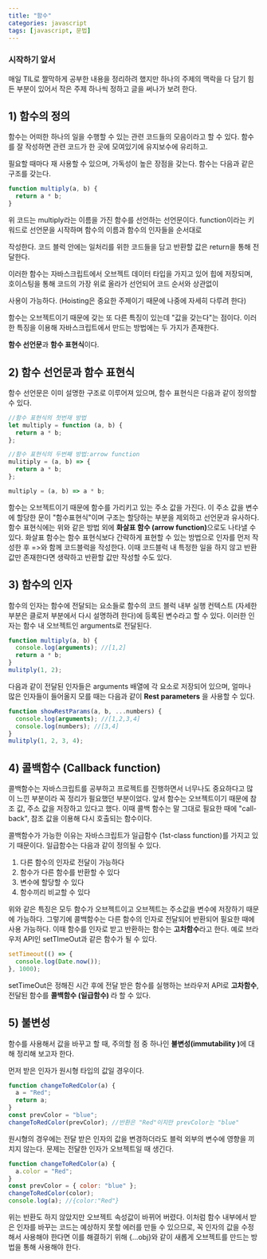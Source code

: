 ```yaml
---
title: "함수"
categories: javascript
tags: [javascript, 문법]
---
```


### 시작하기 앞서

매일 TIL로 짤막하게 공부한 내용을 정리하려 했지만 하나의 주제의 맥락을 다 담기 힘든 부분이 있어서 작은 주제 하나씩 정하고 글을 써나가 보려 한다.

## 1) 함수의 정의

함수는 어떠한 하나의 일을 수행할 수 있는 관련 코드들의 모음이라고 할 수 있다. 함수를 잘 작성하면 관련 코드가 한 곳에 모여있기에 유지보수에 유리하고.

필요할 때마다 재 사용할 수 있으며, 가독성이 높은 장점을 갖는다. 함수는 다음과 같은 구조를 갖는다.

```javascript
function multiply(a, b) {
  return a * b;
}
```

위 코드는 multiply라는 이름을 가진 함수를 선언하는 선언문이다. function이라는 키워드로 선언문을 시작하며 함수의 이름과 함수의 인자들을 순서대로

작성한다. 코드 블럭 안에는 일처리를 위한 코드들을 담고 반환할 값은 return을 통해 전달한다.

이러한 함수는 자바스크립트에서 오브젝트 데이터 타입을 가지고 있어 힙에 저장되며, 호이스팅을 통해 코드의 가장 위로 올라가 선언되어 코드 순서와 상관없이

사용이 가능하다. (Hoisting은 중요한 주제이기 때문에 나중에 자세히 다루려 한다)

함수는 오브젝트이기 때문에 갖는 또 다른 특징이 있는데 "값을 갖는다"는 점이다. 이러한 특징을 이용해 자바스크립트에서 만드는 방법에는 두 가지가 존재한다.

<b>함수 선언문</b>과 <b>함수 표현식</b>이다.

## 2) 함수 선언문과 함수 표현식

함수 선언문은 이미 설명한 구조로 이루어져 있으며, 함수 표현식은 다음과 같이 정의할 수 있다.

```javascript
//함수 표현식의 첫번재 방법
let multiply = function (a, b) {
  return a * b;
};

//함수 표현식의 두번째 방법:arrow function
mulitiply = (a, b) => {
  return a * b;
};

multiply = (a, b) => a * b;
```

함수는 오브젝트이기 때문에 함수를 가리키고 있는 주소 값을 가진다. 이 주소 값을 변수에 할당한 문이 "함수표현식"이며 구조는 할당하는 부분을 제외하고 선언문과 유사하다. 함수 표현식에는 위와 같은 방법 외에 <b>화살표 함수 (arrow function)</b>으로도 나타낼 수 있다. 화살표 함수는 함수 표현식보다 간략하게 표현할 수 있는 방법으로 인자를 먼저 작성한 후 =>와 함께 코드블럭을 작성한다. 이때 코드블럭 내 특정한 일을 하지 않고 반환 값만 존재한다면 생략하고 반환할 값만 작성할 수도 있다.

## 3) 함수의 인자

함수의 인자는 함수에 전달되는 요소들로 함수의 코드 블럭 내부 실행 컨텍스트 (자세한 부분은 클로저 부분에서 다시 설명하려 한다)에 등록된 변수라고 할 수 있다. 이러한 인자는 함수 내 오브젝트인 arguments로 전달된다.

```javascript
function multiply(a, b) {
  console.log(arguments); //[1,2]
  return a * b;
}
mulitply(1, 2);
```

다음과 같이 전달된 인자들은 arguments 배열에 각 요소로 저장되어 있으며, 얼마나 많은 인자들이 들어올지 모를 때는 다음과 같이 <b>Rest parameters</b> 을 사용할 수 있다.

```javascript
function showRestParams(a, b, ...numbers) {
  console.log(arguments); //[1,2,3,4]
  console.log(numbers); //[3,4]
}
mulitply(1, 2, 3, 4);
```

## 4) 콜백함수 (Callback function)

콜백함수는 자바스크립트를 공부하고 프로젝트를 진행하면서 너무나도 중요하다고 많이 느낀 부분이라 꼭 정리가 필요했던 부분이었다. 앞서 함수는 오브젝트이기 때문에 참조 값, 주소 값을 저장하고 있다고 했다. 이때 콜백 함수는 말 그대로 필요한 때에 "call-back", 참조 값을 이용해 다시 호출되는 함수이다.

콜백함수가 가능한 이유는 자바스크립트가 일급함수 (1st-class function)를 가지고 있기 때문이다. 일급함수는 다음과 같이 정의될 수 있다.

1. 다른 함수의 인자로 전달이 가능하다
2. 함수가 다른 함수를 반환할 수 있다
3. 변수에 할당할 수 있다
4. 함수끼리 비교할 수 있다

위와 같은 특징은 모두 함수가 오브젝트이고 오브젝트는 주소값을 변수에 저장하기 때문에 가능하다. 그렇기에 콜백함수는 다른 함수의 인자로 전달되어 반환되어 필요한 때에 사용 가능하다. 이때 함수를 인자로 받고 반환하는 함수는 <b>고차함수</b>라고 한다. 예로 브라우저 API인 setTImeOut과 같은 함수가 될 수 있다.

```javascript
setTimeout(() => {
  console.log(Date.now());
}, 1000);
```

setTimeOut은 정해진 시간 후에 전달 받은 함수를 실행하는 브라우저 API로 <b>고차함수</b>, 전달된 함수를 <b>콜백함수 (일급함수) </b>라 할 수 있다.

## 5) 불변성

함수를 사용해서 값을 바꾸고 할 때, 주의할 점 중 하나인 <b>불변성(immutability )</b>에 대해 정리해 보고자 한다.

먼저 받은 인자가 원시형 타입의 값일 경우이다.

```javascript
function changeToRedColor(a) {
  a = "Red";
  return a;
}
const prevColor = "blue";
changeToRedColor(prevColor); //반환은 "Red"이지만 prevColor는 "blue"
```

원시형의 경우에는 전달 받은 인자의 값을 변경하더라도 블럭 외부의 변수에 영향을 끼치지 않는다. 문제는 전달한 인자가 오브젝트일 때 생긴다.

```javascript
function changeToRedColor(a) {
  a.color = "Red";
}
const prevColor = { color: "blue" };
changeToRedColor(color);
console.log(a); //{color:"Red"}
```

위는 반환도 하지 않았지만 오브젝트 속성값이 바뀌어 버렸다. 이처럼 함수 내부에서 받은 인자를 바꾸는 코드는 예상하지 못할 에러를 만들 수 있으므로, 꼭 인자의 값을 수정해서 사용해야 한다면 이를 해결하기 위해 {...obj}와 같이 새롭게 오브젝트를 만드는 방법을 통해 사용해야 한다.
